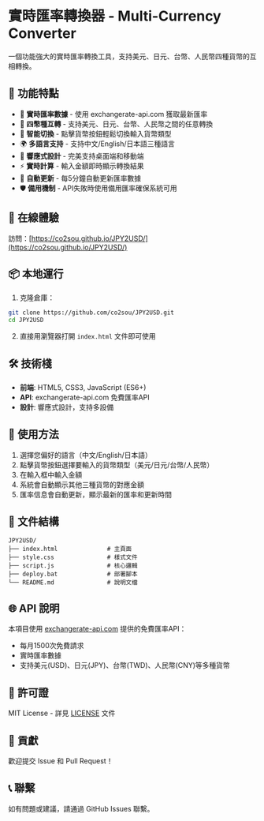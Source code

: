 # 實時匯率轉換器 - Multi-Currency Converter

一個功能強大的實時匯率轉換工具，支持美元、日元、台幣、人民幣四種貨幣的互相轉換。

## 🌟 功能特點

- 🔄 **實時匯率數據** - 使用 exchangerate-api.com 獲取最新匯率
- 💱 **四幣種互轉** - 支持美元、日元、台幣、人民幣之間的任意轉換
- 🎯 **智能切換** - 點擊貨幣按鈕輕鬆切換輸入貨幣類型
- 🌍 **多語言支持** - 支持中文/English/日本語三種語言
- 📱 **響應式設計** - 完美支持桌面端和移動端
- ⚡ **實時計算** - 輸入金額即時顯示轉換結果
- 🔄 **自動更新** - 每5分鐘自動更新匯率數據
- 🛡️ **備用機制** - API失敗時使用備用匯率確保系統可用

## 🚀 在線體驗

訪問：[https://co2sou.github.io/JPY2USD/](https://co2sou.github.io/JPY2USD/)

## 📦 本地運行

1. 克隆倉庫：
```bash
git clone https://github.com/co2sou/JPY2USD.git
cd JPY2USD
```

2. 直接用瀏覽器打開 `index.html` 文件即可使用

## 🛠️ 技術棧

- **前端**: HTML5, CSS3, JavaScript (ES6+)
- **API**: exchangerate-api.com 免費匯率API
- **設計**: 響應式設計，支持多設備

## 📱 使用方法

1. 選擇您偏好的語言（中文/English/日本語）
2. 點擊貨幣按鈕選擇要輸入的貨幣類型（美元/日元/台幣/人民幣）
3. 在輸入框中輸入金額
4. 系統會自動顯示其他三種貨幣的對應金額
5. 匯率信息會自動更新，顯示最新的匯率和更新時間

## 🔧 文件結構

```
JPY2USD/
├── index.html              # 主頁面
├── style.css               # 樣式文件
├── script.js               # 核心邏輯
├── deploy.bat              # 部署腳本
└── README.md               # 說明文檔
```

## 🌐 API 說明

本項目使用 [exchangerate-api.com](https://exchangerate-api.com/) 提供的免費匯率API：
- 每月1500次免費請求
- 實時匯率數據
- 支持美元(USD)、日元(JPY)、台幣(TWD)、人民幣(CNY)等多種貨幣

## 📄 許可證

MIT License - 詳見 [LICENSE](LICENSE) 文件

## 🤝 貢獻

歡迎提交 Issue 和 Pull Request！

## 📞 聯繫

如有問題或建議，請通過 GitHub Issues 聯繫。
